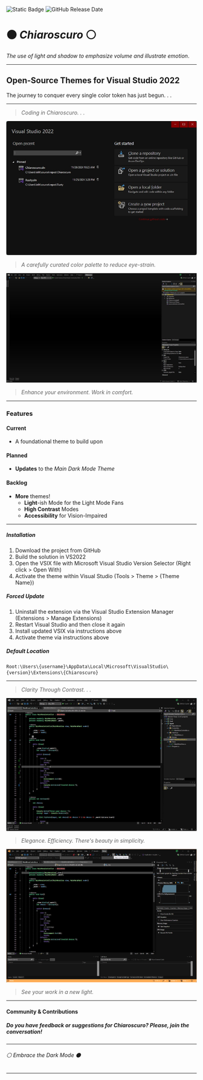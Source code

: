 ![Static Badge](https://img.shields.io/badge/GitHub-KBitLogic-darkred?style=for-the-badge&logo=github&logoColor=darkred&labelColor=black) ![GitHub Release Date](https://img.shields.io/github/release-date-pre/kbitlogic/chiaroscuro?style=for-the-badge&labelColor=black&color=darkred)
 
 # ⚫ *Chiaroscuro* ⚪

*The use of light and shadow to emphasize volume and illustrate emotion*.

---

## Open-Source Themes for Visual Studio 2022

The journey to conquer every single color token has just begun. . .

---

> *Coding in Chiaroscuro. . .*

![Start Menu Preview](./ChiaroscuroPreview00.jpg)

> *A carefully curated color palette to reduce eye-strain.*

![Developer Window Preview](./ChiaroscuroPreview01.jpg)

> *Enhance your environment. Work in comfort.*

---

### Features

#### Current

- A foundational theme to build upon

#### Planned

- **Updates** to the *Main Dark Mode Theme*

#### Backlog

- **More** themes!
  - **Light**-ish Mode for the Light Mode Fans
  - **High Contrast** Modes
  - **Accessibility** for Vision-Impaired

---

##### Installation

1. Download the project from GitHub
2. Build the solution in VS2022
3. Open the VSIX file with Microsoft Visual Studio Version Selector (Right click > Open With)
4. Activate the theme within Visual Studio (Tools > Theme > {Theme Name})

##### Forced Update

1. Uninstall the extension via the Visual Studio Extension Manager (Extensions > Manage Extensions)
2. Restart Visual Studio and then close it again
3. Install updated VSIX via instructions above
4. Activate theme via instructions above

##### Default Location

```
Root:\Users\{username}\AppData\Local\Microsoft\VisualStudio\{version}\Extensions\{Chiaroscuro}
```

---

> *Clarity Through Contrast. . .*

![Syntax Preview](./ChiaroscuroPreview02.jpg)

> *Elegance. Efficiency. There's beauty in simplicity.*

![Debug Mode Preview](./ChiaroscuroPreview03.jpg)

> *See your work in a new light.*

---

#### Community & Contributions

##### Do you have feedback or suggestions for *Chiaroscuro*? Please, join the conversation!

---

###### ⚪ *Embrace the Dark Mode* ⚫

---
